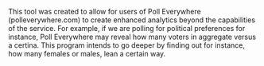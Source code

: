 This tool was created to allow for users of Poll Everywhere (polleverywhere.com) to create enhanced analytics beyond the capabilities of the service. For example, if we are polling for political preferences for instance, Poll Everywhere may reveal how many voters in aggregate versus a certina. This program intends to go deeper by finding out for instance, how many females or males, lean a certain way.
